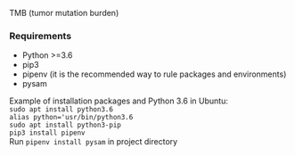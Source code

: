 TMB (tumor mutation burden) 

### Requirements
* Python >=3.6
* pip3
* pipenv (it is the recommended way to rule packages and environments)
* pysam

Example of installation packages and Python 3.6 in Ubuntu:  
`sudo apt install python3.6`  
`alias python='usr/bin/python3.6`  
`sudo apt install python3-pip`  
`pip3 install pipenv`  
Run `pipenv install pysam` in project directory